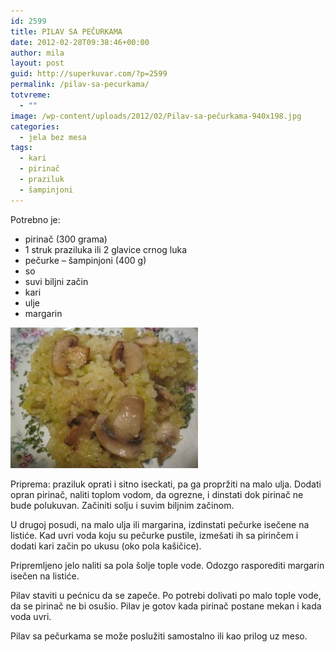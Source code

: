 ```yaml
---
id: 2599
title: PILAV SA PEČURKAMA
date: 2012-02-28T09:38:46+00:00
author: mila
layout: post
guid: http://superkuvar.com/?p=2599
permalink: /pilav-sa-pecurkama/
totvreme:
  - ""
image: /wp-content/uploads/2012/02/Pilav-sa-pečurkama-940x198.jpg
categories:
  - jela bez mesa
tags:
  - kari
  - pirinač
  - praziluk
  - šampinjoni
---
```

Potrebno je:

  * pirinač (300 grama)
  * 1 struk praziluka ili 2 glavice crnog luka
  * pečurke &#8211; šampinjoni (400 g)
  * so
  * suvi biljni začin
  * kari
  * ulje
  * margarin

<img class="alignnone size-medium wp-image-2600" title="Pilav sa pečurkama" src="/wp-content/uploads/2012/02/Pilav-sa-pečurkama-300x225.jpg" alt="" width="300" height="225" /> 

Priprema: praziluk oprati i sitno iseckati, pa ga propržiti na malo ulja. Dodati opran pirinač, naliti toplom vodom, da ogrezne, i dinstati dok pirinač ne bude polukuvan. Začiniti solju i suvim biljnim začinom.

U drugoj posudi, na malo ulja ili margarina, izdinstati pečurke isečene na listiće. Kad uvri voda koju su pečurke pustile, izmešati ih sa pirinčem i dodati kari začin po ukusu (oko pola kašičice).

Pripremljeno jelo naliti sa pola šolje tople vode. Odozgo rasporediti margarin isečen na listiće.

Pilav staviti u pećnicu da se zapeče. Po potrebi dolivati po malo tople vode, da se pirinač ne bi osušio. Pilav je gotov kada pirinač postane mekan i kada voda uvri.

Pilav sa pečurkama se može poslužiti samostalno ili kao prilog uz meso.